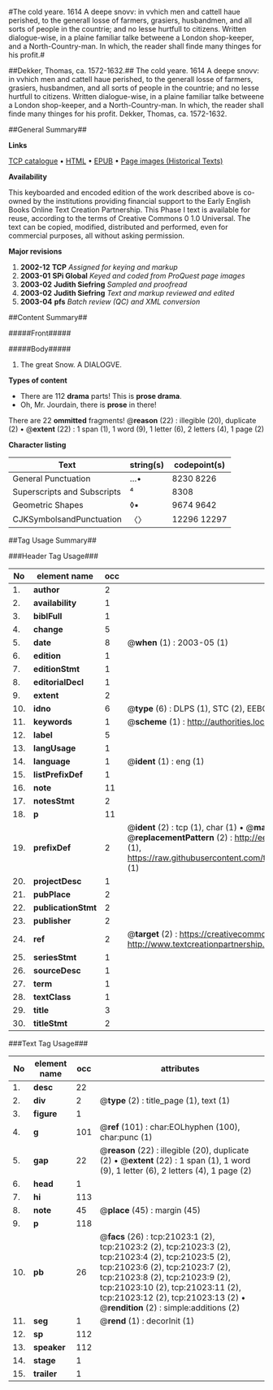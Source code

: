 #The cold yeare. 1614 A deepe snovv: in vvhich men and cattell haue perished, to the generall losse of farmers, grasiers, husbandmen, and all sorts of people in the countrie; and no lesse hurtfull to citizens. Written dialogue-wise, in a plaine familiar talke betweene a London shop-keeper, and a North-Country-man. In which, the reader shall finde many thinges for his profit.#

##Dekker, Thomas, ca. 1572-1632.##
The cold yeare. 1614 A deepe snovv: in vvhich men and cattell haue perished, to the generall losse of farmers, grasiers, husbandmen, and all sorts of people in the countrie; and no lesse hurtfull to citizens. Written dialogue-wise, in a plaine familiar talke betweene a London shop-keeper, and a North-Country-man. In which, the reader shall finde many thinges for his profit.
Dekker, Thomas, ca. 1572-1632.

##General Summary##

**Links**

[TCP catalogue](http://www.ota.ox.ac.uk/tcp/)  • 
[HTML](http://tei.it.ox.ac.uk/tcp/Texts-HTML/free/A15/A15830.html)  • 
[EPUB](http://tei.it.ox.ac.uk/tcp/Texts-EPUB/free/A15/A15830.epub) • 
[Page images (Historical Texts)](https://data.historicaltexts.jisc.ac.uk/view?pubId=eebo-99855528e&pageId=eebo-99855528e-21023-1)

**Availability**

This keyboarded and encoded edition of the
	       work described above is co-owned by the institutions
	       providing financial support to the Early English Books
	       Online Text Creation Partnership. This Phase I text is
	       available for reuse, according to the terms of Creative
	       Commons 0 1.0 Universal. The text can be copied,
	       modified, distributed and performed, even for
	       commercial purposes, all without asking permission.

**Major revisions**

1. __2002-12__ __TCP__ *Assigned for keying and markup*
1. __2003-01__ __SPi Global__ *Keyed and coded from ProQuest page images*
1. __2003-02__ __Judith Siefring__ *Sampled and proofread*
1. __2003-02__ __Judith Siefring__ *Text and markup reviewed and edited*
1. __2003-04__ __pfs__ *Batch review (QC) and XML conversion*

##Content Summary##

#####Front#####

#####Body#####

1. The great Snow. A DIALOGVE.

**Types of content**

  * There are 112 **drama** parts! This is **prose drama**.
  * Oh, Mr. Jourdain, there is **prose** in there!

There are 22 **ommitted** fragments! 
 @__reason__ (22) : illegible (20), duplicate (2)  •  @__extent__ (22) : 1 span (1), 1 word (9), 1 letter (6), 2 letters (4), 1 page (2)

**Character listing**


|Text|string(s)|codepoint(s)|
|---|---|---|
|General Punctuation|…•|8230 8226|
|Superscripts             and Subscripts|⁴|8308|
|Geometric Shapes|◊▪|9674 9642|
|CJKSymbolsandPunctuation|〈〉|12296 12297|

##Tag Usage Summary##

###Header Tag Usage###

|No|element name|occ|attributes|
|---|---|---|---|
|1.|__author__|2||
|2.|__availability__|1||
|3.|__biblFull__|1||
|4.|__change__|5||
|5.|__date__|8| @__when__ (1) : 2003-05 (1)|
|6.|__edition__|1||
|7.|__editionStmt__|1||
|8.|__editorialDecl__|1||
|9.|__extent__|2||
|10.|__idno__|6| @__type__ (6) : DLPS (1), STC (2), EEBO-CITATION (1), PROQUEST (1), VID (1)|
|11.|__keywords__|1| @__scheme__ (1) : http://authorities.loc.gov/ (1)|
|12.|__label__|5||
|13.|__langUsage__|1||
|14.|__language__|1| @__ident__ (1) : eng (1)|
|15.|__listPrefixDef__|1||
|16.|__note__|11||
|17.|__notesStmt__|2||
|18.|__p__|11||
|19.|__prefixDef__|2| @__ident__ (2) : tcp (1), char (1)  •  @__matchPattern__ (2) : ([0-9\-]+):([0-9IVX]+) (1), (.+) (1)  •  @__replacementPattern__ (2) : http://eebo.chadwyck.com/downloadtiff?vid=$1&page=$2 (1), https://raw.githubusercontent.com/textcreationpartnership/Texts/master/tcpchars.xml#$1 (1)|
|20.|__projectDesc__|1||
|21.|__pubPlace__|2||
|22.|__publicationStmt__|2||
|23.|__publisher__|2||
|24.|__ref__|2| @__target__ (2) : https://creativecommons.org/publicdomain/zero/1.0/ (1), http://www.textcreationpartnership.org/docs/. (1)|
|25.|__seriesStmt__|1||
|26.|__sourceDesc__|1||
|27.|__term__|1||
|28.|__textClass__|1||
|29.|__title__|3||
|30.|__titleStmt__|2||


###Text Tag Usage###

|No|element name|occ|attributes|
|---|---|---|---|
|1.|__desc__|22||
|2.|__div__|2| @__type__ (2) : title_page (1), text (1)|
|3.|__figure__|1||
|4.|__g__|101| @__ref__ (101) : char:EOLhyphen (100), char:punc (1)|
|5.|__gap__|22| @__reason__ (22) : illegible (20), duplicate (2)  •  @__extent__ (22) : 1 span (1), 1 word (9), 1 letter (6), 2 letters (4), 1 page (2)|
|6.|__head__|1||
|7.|__hi__|113||
|8.|__note__|45| @__place__ (45) : margin (45)|
|9.|__p__|118||
|10.|__pb__|26| @__facs__ (26) : tcp:21023:1 (2), tcp:21023:2 (2), tcp:21023:3 (2), tcp:21023:4 (2), tcp:21023:5 (2), tcp:21023:6 (2), tcp:21023:7 (2), tcp:21023:8 (2), tcp:21023:9 (2), tcp:21023:10 (2), tcp:21023:11 (2), tcp:21023:12 (2), tcp:21023:13 (2)  •  @__rendition__ (2) : simple:additions (2)|
|11.|__seg__|1| @__rend__ (1) : decorInit (1)|
|12.|__sp__|112||
|13.|__speaker__|112||
|14.|__stage__|1||
|15.|__trailer__|1||
